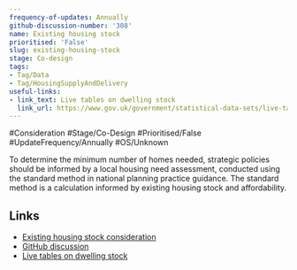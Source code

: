 ```yaml
---
frequency-of-updates: Annually
github-discussion-number: '308'
name: Existing housing stock
prioritised: 'False'
slug: existing-housing-stock
stage: Co-design
tags:
- Tag/Data
- Tag/HousingSupplyAndDelivery
useful-links:
- link_text: Live tables on dwelling stock
  link_url: https://www.gov.uk/government/statistical-data-sets/live-tables-on-dwelling-stock-including-vacants
---
```


#Consideration #Stage/Co-Design #Prioritised/False #UpdateFrequency/Annually #OS/Unknown

To determine the minimum number of homes needed, strategic policies should be informed by a local housing need assessment, conducted using the standard method in national planning practice guidance. The standard method is a calculation informed by existing housing stock and affordability.

## Links

* [Existing housing stock consideration](https://design.planning.data.gov.uk/planning-consideration/existing-housing-stock)
* [GitHub discussion](https://github.com/digital-land/data-standards-backlog/discussions/308)
* [Live tables on dwelling stock](https://www.gov.uk/government/statistical-data-sets/live-tables-on-dwelling-stock-including-vacants)